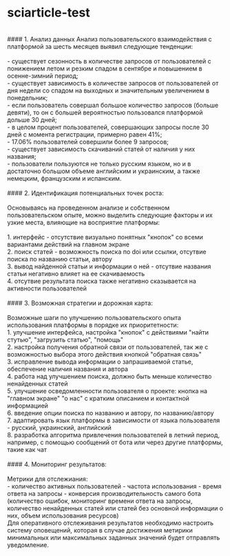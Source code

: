 # sciarticle-test
<br>
#### 1. Анализ данных
Анализ пользовательского взаимодействия с платформой за шесть месяцев выявил следующие тенденции:<br>
<br>
- существует сезонность в количестве запросов от пользователей с понижением летом и резким спадом в сентябре и повышением в осенне-зимний период;<br>
- существует зависимость в количестве запросов от пользователей от дня недели со спадом на выходных и значительным увеличением в понедельник;<br>
- если пользователь совершал большое количество запросов (больше девяти), то он с большей вероятностью пользовался платформой дольше 30 дней;<br>
- в целом процент пользователей, совершающих запросы после 30 дней с момента регистрации, примерно равен 41%;<br>
- 17.06% пользователей совершили более 9 запросов;<br>
- существует зависимость скачиваний статей от наличия у них названия;<br>
- пользователи пользуются не только русским языком, но и в достаточно большом объеме английским и украинским, а также немецким, французским и испанским. 
<br>
<br>
#### 2. Идентификация потенциальных точек роста:
<br>
<br>
Основываясь на проведенном анализе и собственном пользовательском опыте, можно выделить следующие факторы и их узкие места, влияющие на восприятие платформы:<br>
<br>
1. интерфейс - отсутствие визуально понятных "кнопок" со всеми вариантами действий на главном экране<br>
2. поиск статей - возможность поиска по doi или ссылки, отсутвие поиска по названию статьи, автору<br>
3. вывод найденной статьи и информации о ней - отсутвие названия статьи негативно влияет на ее скачиваемость<br>
4. отсутвие результата поиска также негативно сказывается на активности пользователей
<br>
<br>
#### 3. Возможная стратегии и дорожная карта:
<br>
<br>
Возможные шаги по улучшению пользовательского опыта использования платформы в порядке их приоритетности:<br>
1. улучшение интерфейса, настройка "кнопок" с действиями "найти стутью", "загрузить статью", "помощь"<br>
2. настройка получения обратной связи от пользователей, так же с возможностью выбора этого действия кнопкой "обратная связь"<br>
3. исправление вывода информации о запрашиваемой статье, обеспечение наличия названия и автора<br>
4. работа над улучшением поиска, должно быть меньше количество ненайденных статей<br>
5. улучшение осведомленности пользователя о проекте: кнопка на "главном экране" "о нас" с кратким описанием и контактной информацией<br>
6. введение опции поиска по названию и автору, по названию/автору<br>
7. адаптировать язык платформы в зависимости от языка пользователя - русский, украинский, английский<br>
8. разработка алгоритма привлечения пользователей в летний период, например, с помощью сообщений от бота или через другие платформы, такие как чат
<br>
<br>
#### 4. Мониторинг результатов:
<br>
<br>
Метрики для отслежиания:
<br>
- количество активных пользователей
- частота использования
- время ответа на запросы
- конверсия 
производительность самого бота (количество ошибок, мониторинг времени ответа на запросы, количество ненайденных статей или статей без основной информации о них, объем использования ресурсов)
<br>
Для оперативного отслеживания результатов необходимо настроить систему оповещений, которая в случае достижения метирики минимальных или максимальных заданных значений будет отправлять уведомление. 
